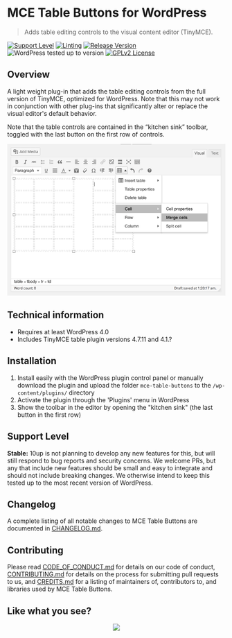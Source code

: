 # MCE Table Buttons for WordPress

> Adds table editing controls to the visual content editor (TinyMCE).

[![Support Level](https://img.shields.io/badge/support-stable-blue.svg)](#support-level) [![Linting](https://github.com/10up/mce-table-buttons/actions/workflows/lint.yml/badge.svg)](https://github.com/10up/mce-table-buttons/actions/workflows/lint.yml) [![Release Version](https://img.shields.io/github/release/10up/mce-table-buttons.svg)](https://github.com/10up/mce-table-buttons/releases/latest) ![WordPress tested up to version](https://img.shields.io/badge/WordPress-v5.8%20tested-success.svg) [![GPLv2 License](https://img.shields.io/github/license/10up/mce-table-buttons.svg)](https://github.com/10up/mce-table-buttons/blob/develop/LICENSE.md)

## Overview

A light weight plug-in that adds the table editing controls from the full version of TinyMCE, optimized for WordPress. Note that this may not work in conjunction with other plug-ins that significantly alter or replace the visual editor's default behavior.

Note that the table controls are contained in the “kitchen sink” toolbar, toggled with the last button on the first row of controls.

![Screenshot of added table buttons](.wordpress-org/screenshot-1.png)

## Technical information

* Requires at least WordPress 4.0
* Includes TinyMCE table plugin versions 4.7.11 and 4.1.?

## Installation

1. Install easily with the WordPress plugin control panel or manually download the plugin and upload the folder
`mce-table-buttons` to the `/wp-content/plugins/` directory
1. Activate the plugin through the 'Plugins' menu in WordPress
1. Show the toolbar in the editor by opening the "kitchen sink" (the last button in the first row)

## Support Level

**Stable:** 10up is not planning to develop any new features for this, but will still respond to bug reports and security concerns.  We welcome PRs, but any that include new features should be small and easy to integrate and should not include breaking changes. We otherwise intend to keep this tested up to the most recent version of WordPress.

## Changelog

A complete listing of all notable changes to MCE Table Buttons are documented in [CHANGELOG.md](https://github.com/10up/mce-table-buttons/blob/develop/CHANGELOG.md).

## Contributing

Please read [CODE_OF_CONDUCT.md](https://github.com/10up/mce-table-buttons/blob/develop/CODE_OF_CONDUCT.md) for details on our code of conduct, [CONTRIBUTING.md](https://github.com/10up/mce-table-buttons/blob/develop/CONTRIBUTING.md) for details on the process for submitting pull requests to us, and [CREDITS.md](https://github.com/10up/mce-table-buttons/blob/develop/CREDITS.md) for a listing of maintainers of, contributors to, and libraries used by MCE Table Buttons.

## Like what you see?

<p align="center">
<a href="http://10up.com/contact/"><img src="https://10up.com/uploads/2016/10/10up-Github-Banner.png" width="850"></a>
</p>
